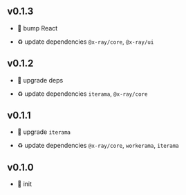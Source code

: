 ## v0.1.3

* 🐞 bump React

* ♻️ update dependencies `@x-ray/core`, `@x-ray/ui`

## v0.1.2

* 🐞 upgrade deps

* ♻️ update dependencies `iterama`, `@x-ray/core`

## v0.1.1

* 🐞 upgrade `iterama`

* ♻️ update dependencies `@x-ray/core`, `workerama`, `iterama`

## v0.1.0

* 🐣 init
